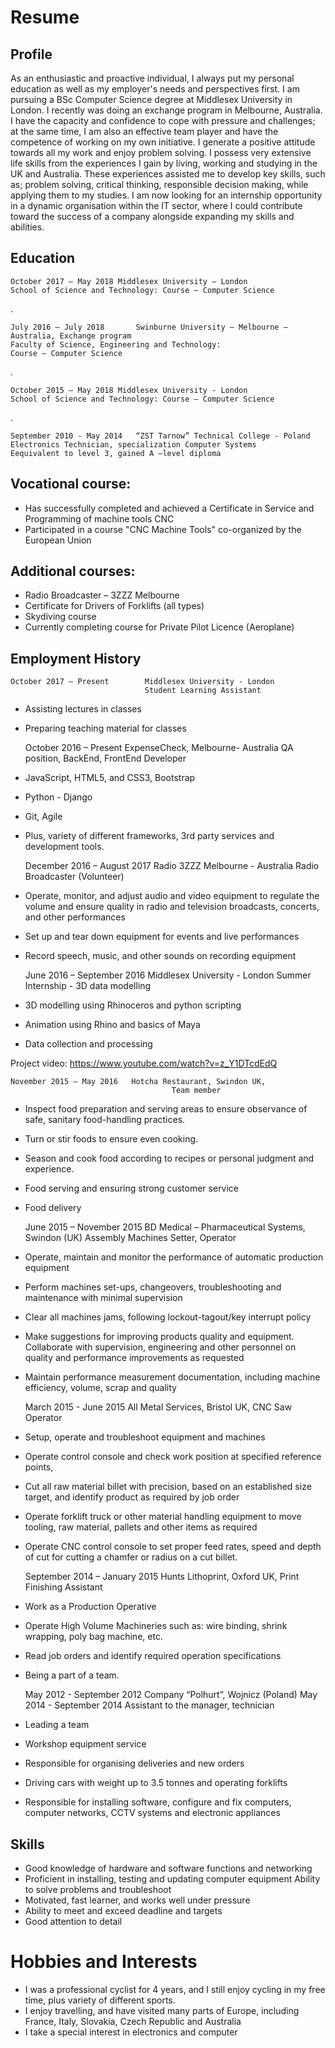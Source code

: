 # Resume

Profile
--
As an enthusiastic and proactive individual, I always put my personal education as well as my employer's needs and perspectives first. I am pursuing a BSc Computer Science degree at Middlesex University in London. I recently was doing an exchange program in Melbourne, Australia. I have the capacity and confidence to cope with pressure and challenges; at the same time, I am also an effective team player and have the competence of working on my own initiative. I generate a positive attitude towards all my work and enjoy problem solving.
I possess very extensive life skills from the experiences I gain by living, working and studying in the UK and Australia. These experiences assisted me to develop key skills, such as; problem solving, critical thinking, responsible decision making, while applying them to my studies.
I am now looking for an internship opportunity in a dynamic organisation within the IT sector, where I could contribute toward the success of a company alongside expanding my skills and abilities.

Education
 -
	
	October 2017 – May 2018	Middlesex University – London				
	School of Science and Technology: Course – Computer Science 

.
    
    July 2016 – July 2018		Swinburne University – Melbourne – Australia, Exchange program
    Faculty of Science, Engineering and Technology:
    Course – Computer Science

.
    
    October 2015 – May 2018	Middlesex University - London
    School of Science and Technology: Course – Computer Science
    
.

    September 2010 - May 2014	“ZST Tarnow” Technical College - Poland
    Electronics Technician, specialization Computer Systems
    Eequivalent to level 3, gained A –level diploma

Vocational course:
--

-	Has successfully completed and achieved a Certificate in Service and Programming of machine tools CNC
-	Participated in a course "CNC Machine Tools" co-organized by the European Union

Additional courses:
--

-	Radio Broadcaster – 3ZZZ Melbourne 
-	Certificate for Drivers of Forklifts (all types)
-	Skydiving course
-	Currently completing course for Private Pilot Licence (Aeroplane)


Employment History
--

    October 2017 – Present        Middlesex University - London
                                  Student Learning Assistant
                                  
- Assisting lectures in classes
- Preparing teaching material for classes 
     

    October 2016 – Present    ExpenseCheck, Melbourne- Australia
				                       QA position, BackEnd, FrontEnd Developer
	
-	JavaScript, HTML5, and CSS3, Bootstrap
-	Python - Django 
-	Git, Agile
-   Plus, variety of different frameworks, 3rd party services and development tools.


    December 2016 – August 2017      Radio 3ZZZ Melbourne - Australia
                                     Radio Broadcaster (Volunteer)


-	Operate, monitor, and adjust audio and video equipment to regulate the volume and ensure quality in radio and television broadcasts, concerts, and other performances
-	Set up and tear down equipment for events and live performances
-	Record speech, music, and other sounds on recording equipment

    June 2016 – September 2016    Middlesex University - London
                                  Summer Internship - 3D data modelling


-	3D modelling using Rhinoceros and python scripting 
-	Animation using Rhino and basics of Maya
-	Data collection and processing  

Project video: https://www.youtube.com/watch?v=z_Y1DTcdEdQ


    November 2015 – May 2016   Hotcha Restaurant, Swindon UK,
				                        Team member 


-	Inspect food preparation and serving areas to ensure observance of safe, sanitary food-handling practices.
-	Turn or stir foods to ensure even cooking.
-	Season and cook food according to recipes or personal judgment and experience.
-	Food serving and ensuring strong customer service
-	Food delivery


    June 2015 – November 2015     BD Medical – Pharmaceutical Systems, Swindon (UK)
                                  Assembly Machines Setter, Operator


-	Operate, maintain and monitor the performance of automatic production equipment
-	Perform machines set-ups, changeovers, troubleshooting and maintenance with minimal supervision
-	Clear all machines jams, following lockout-tagout/key interrupt policy
-	Make suggestions for improving products quality and equipment. Collaborate with supervision, engineering and other personnel on quality and performance improvements as requested
-	Maintain performance measurement documentation, including machine efficiency, volume, scrap and quality



    March 2015 - June 2015	    All Metal Services, Bristol UK,
                               CNC Saw Operator

-	Setup, operate and troubleshoot equipment and machines
-	Operate control console and check work position at specified reference points, 
-	Cut all raw material billet with precision, based on an established size target, and identify product as required by job order
-	Operate forklift truck or other material handling equipment to move tooling, raw material, pallets and other items as required
-	Operate CNC control console to set proper feed rates, speed and depth of cut for cutting a chamfer or radius on a cut billet.

    September 2014 – January 2015      Hunts Lithoprint, Oxford UK,
                                       Print Finishing Assistant


-	Work as a Production Operative
-	Operate High Volume Machineries such as: wire binding, shrink wrapping, poly bag machine, etc.
-	Read job orders and identify required operation specifications
-	Being a part of a team.


    May 2012 - September 2012        Company “Polhurt”, Wojnicz (Poland) 
    May 2014 - September 2014        Assistant to the manager, technician


-	Leading a team  
-	Workshop equipment service
-	Responsible for organising deliveries and new orders
-	Driving cars with weight up to 3.5 tonnes and operating forklifts
-	Responsible for installing software, configure and fix computers, computer networks, CCTV systems and electronic appliances

Skills 
--

-	Good knowledge of hardware and software functions and networking
-	Proficient in installing, testing and updating computer equipment	Ability to solve problems and troubleshoot 
-	Motivated, fast learner, and works well under pressure
-   Ability to meet and exceed deadline and targets
-	Good attention to detail

Hobbies and Interests
==

-	I was a professional cyclist for 4 years, and I still enjoy cycling in my free time, plus variety of different sports.
-	I enjoy travelling, and have visited many parts of Europe, including France, Italy, Slovakia, Czech Republic and Australia
-	I take a special interest in electronics and computer

